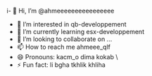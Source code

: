 i- 👋 Hi, I’m @ahmeeeeeeeeeeeeeeee
- 👀 I’m interested in qb-developpement
- 🌱 I’m currently learning esx-developpement
- 💞️ I’m looking to collaborate on ...
- 📫 How to reach me ahmeee_qlf
- 😄 Pronouns: kacm_o dima kokab \ 
- ⚡ Fun fact: li bgha tkhlik khliha

<!---
ahmeeeeeeeeeeeeeeee/ahmeeeeeeeeeeeeeeee is a ✨ special ✨ repository because its `README.md` (this file) appears on your GitHub profile.
You can click the Preview link to take a look at your changes.
--->
